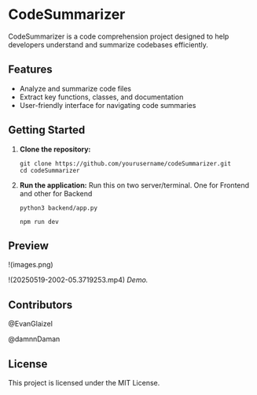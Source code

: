 # CodeSummarizer

CodeSummarizer is a code comprehension project designed to help developers understand and summarize codebases efficiently.

## Features

- Analyze and summarize code files
- Extract key functions, classes, and documentation
- User-friendly interface for navigating code summaries

## Getting Started

1. **Clone the repository:**
    ```
    git clone https://github.com/yourusername/codeSummarizer.git
    cd codeSummarizer
    ```

3. **Run the application:**
   Run this on two server/terminal. One for Frontend and other for Backend
    ```
    python3 backend/app.py
    ```
    ```
    npm run dev
    ```

## Preview


!(images.png)

!(20250519-2002-05.3719253.mp4)
*Demo.*

## Contributors

@EvanGlaizel

@damnnDaman

## License

This project is licensed under the MIT License.
